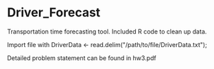 # Driver_Forecast
Transportation time forecasting tool. Included R code to clean up data.

Import file with
DriverData <- read.delim("/path/to/file/DriverData.txt");


Detailed problem statement can be found in hw3.pdf
